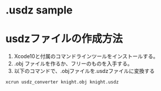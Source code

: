 # .usdz sample

# usdzファイルの作成方法

1. Xcode10と付属のコマンドラインツールをインストールする。
2. .obj ファイルを作るか、フリーのものを入手する。
3. 以下のコマンドで、.objファイルを.usdzファイルに変換する

```
xcrun usdz_converter knight.obj knight.usdz
```
